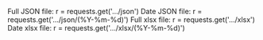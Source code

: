 Full JSON file:
	r = requests.get('.../json')
Date JSON file:
	r = requests.get('.../json/(%Y-%m-%d)')
Full xlsx file:
	r = requests.get('.../xlsx')
Date xlsx file:
	r = requests.get('.../xlsx/(%Y-%m-%d)')